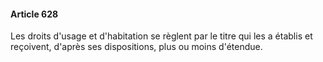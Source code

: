 #### Article 628

Les droits d'usage et d'habitation se règlent par le titre qui les a établis et reçoivent, d'après ses dispositions, plus ou moins d'étendue.

